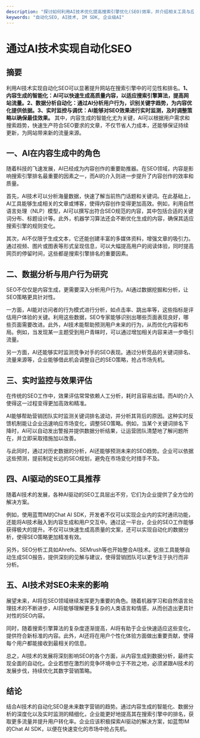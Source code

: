```yaml
---
description: "探讨如何利用AI技术优化提高搜索引擎优化(SEO)效率，并介绍相关工具与应用。"
keywords: "自动化SEO, AI技术, IM SDK, 企业级AI"
---
```

# 通过AI技术实现自动化SEO

## 摘要

利用AI技术实现自动化SEO可以显著提升网站在搜索引擎中的可见性和排名。**1、内容生成的智能化：AI可以快速生成高质量内容，以适应搜索引擎算法，提高网站流量。2、数据分析自动化：通过AI分析用户行为，识别关键字趋势，为内容优化提供依据。3、实时监控与调优：AI能够对SEO效果进行实时监测，及时调整策略以确保最佳效果。** 其中，内容生成的智能化尤为关键，AI可以根据用户需求和搜索趋势，快速生产符合SEO要求的文章，不仅节省人力成本，还能够保证持续更新，为网站带来新的流量来源。

## 一、AI在内容生成中的角色

随着科技的飞速发展，AI已经成为内容创作的重要助推器。在SEO领域，内容是影响搜索引擎排名最重要的因素之一，而AI的介入则进一步提升了内容创作的效率和质量。 

首先，AI技术可以分析海量数据，快速了解当前热门话题和关键词。在此基础上，AI工具能够生成相关的文章或博客，使得内容创作变得更加高效。例如，利用自然语言处理（NLP）模型，AI可以撰写出符合SEO规范的内容，其中包括合适的关键词分布、标题设计等。此外，机器学习算法还会不断优化生成的内容，确保其适应搜索引擎的规则变化。

其次，AI不仅限于生成文本，它还能创建丰富的多媒体资料，增强文章的吸引力。通过视频、图片或图表等形式呈现信息，可以大幅提高用户的阅读体验，同时提高网页的停留时间，这些都是搜索引擎排名的重要因素。

## 二、数据分析与用户行为研究

SEO不仅仅是内容生成，更需要深入分析用户行为。AI通过数据挖掘和分析，让SEO策略更具针对性。

一方面，AI能对访问者的行为模式进行分析，如点击率、跳出率等，这些指标是评估用户体验的关键。利用这些数据，SEO专家能够识别出哪些页面表现良好，哪些页面需要改进。此外，AI技术能帮助预测用户未来的行为，从而优化内容和布局。例如，当发现某一主题受到用户青睐时，可以通过增加相关内容来进一步吸引流量。

另一方面，AI还能够实时监测竞争对手的SEO表现。通过分析竞品的关键词排名、流量来源等，企业能够借此机会调整自己的SEO策略，抢占市场先机。

## 三、实时监控与效果评估

在传统的SEO工作中，效果评估常常依赖人工分析，耗时且容易出错。而AI的介入使得这一过程变得更加高效和精准。

AI能够帮助营销团队实时监测关键词排名波动，并分析其背后的原因。这种实时反馈机制能让企业迅速响应市场变化，调整SEO策略。例如，当某个关键词排名下降时，AI可以自动发出警报并提供数据分析结果，让运营团队清楚地了解问题所在，并立即采取措施加以改善。

与此同时，通过对历史数据的分析，AI还能够预测未来的SEO趋势。企业可以依据这些预测，提前制定长远的SEO规划，避免在市场变化时措手不及。

## 四、AI驱动的SEO工具推荐

随着AI技术的发展，各种AI驱动的SEO工具层出不穷，它们为企业提供了全方位的解决方案。

例如，使用蓝莺IM的Chat AI SDK，开发者不仅可以实现企业内的实时通讯功能，还能将AI技术融入到内容生成和用户交互中。通过这一平台，企业的SEO工作能够获得极大的提升。不仅可以快速生成高质量的文案，还可以实现自动化的数据分析，使得SEO策略更加精准有效。

另外，SEO分析工具如Ahrefs、SEMrush等也开始整合AI技术。这些工具能够自动生成SEO报告，提供深刻的见解与建议，使得营销团队可以更专注于执行而非分析。

## 五、AI技术对SEO未来的影响

展望未来，AI将在SEO领域继续发挥更为重要的角色。随着机器学习和自然语言处理技术的不断进步，AI将能够理解更多复杂的人类语言和情感，从而创造出更具针对性的SEO内容。

同时，随着搜索引擎算法的复杂度逐渐提高，AI将有助于企业快速适应这些变化，提供符合新标准的内容。此外，AI还将在用户个性化体验方面做出重要贡献，使得每个用户都能接收到最相关的信息。

总之，AI技术的发展将深刻影响SEO的各个方面，从内容生成到数据分析，最终实现全面的自动化。企业若想在激烈的竞争环境中立于不败之地，必须紧跟AI技术的发展步伐，持续优化其数字营销策略。

## 结论

结合AI技术的自动化SEO是未来数字营销的趋势。通过内容生成的智能化、数据分析的深度化以及实时监测的精细化，企业能更好地提高其在搜索引擎中的排名，获取更多流量并提升用户转化率。企业应该积极探索AI驱动的解决方案，如蓝莺IM的Chat AI SDK，以便在快速变化的市场中抢占先机。
